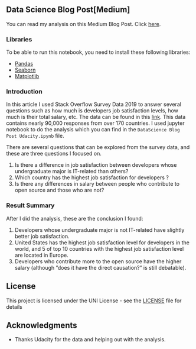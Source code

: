 ## Data Science Blog Post[Medium]

You can read my analysis on this Medium Blog Post. Click [here](https://medium.com/@siraj.the007/do-developers-from-it-undergrad-make-more-money-than-non-it-f96d78f118ec).

### Libraries
To be able to run this notebook, you need to install these following libraries:
- [Pandas](https://github.com/pandas-dev/pandas)
- [Seaborn](https://github.com/mwaskom/seaborn)
- [Matplotlib](https://github.com/matplotlib/matplotlib)

### Introduction
In this article I used Stack Overflow Survey Data 2019 to answer several questions such as how much is developers job satisfaction levels, how much is their total salary, etc. The data can be found in this [link](https://insights.stackoverflow.com/survey). This data contains nearly 90,000 responses from over 170 countries. I used jupyter notebook to do the analysis which you can find in the `DataScience Blog Post Udacity.ipynb` file.

There are several questions that can be explored from the survey data, and these are three questions I focused on.

1. Is there a difference in job satisfaction between developers whose undergraduate major is IT-related than others?
2. Which country has the highest job satisfaction for developers ?
3. Is there any differences in salary between people who contribute to open source and those who are not?

### Result Summary
After I did the analysis, these are the conclusion I found:
1. Developers whose undergraduate major is not IT-related have slightly better job satisfaction.
2. United States has the highest job satisfaction level for developers in the world, and 5 of top 10 countries with the highest job satisfaction level are located in Europe.
3. Developers who contribute more to the open source have the higher salary (although ”does it have the direct causation?” is still debatable).

## License

This project is licensed under the UNI License - see the [LICENSE](LICENSE) file for details

## Acknowledgments

* Thanks Udacity for the data and helping out with the analysis.
